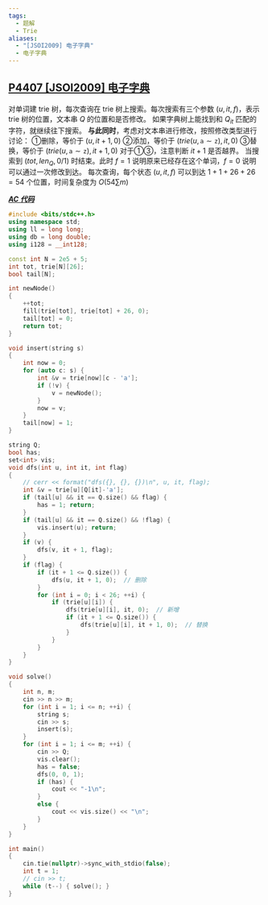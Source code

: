 ```yaml
---
tags:
  - 题解
  - Trie
aliases:
  - "[JSOI2009] 电子字典"
  - 电子字典
---
```

## [P4407 [JSOI2009] 电子字典](https://www.luogu.com.cn/problem/P4407)

对单词建 trie 树，每次查询在 trie 树上搜索。每次搜索有三个参数 $(u,it,f)$，表示 trie 树的位置，文本串 $Q$ 的位置和是否修改。
如果字典树上能找到和 $Q_{it}$ 匹配的字符，就继续往下搜索。
**与此同时**，考虑对文本串进行修改，按照修改类型进行讨论：
①删除，等价于 $(u,it+1,0)$
②添加，等价于 $(trie(u,\texttt{a}\sim\texttt{z}), it,0)$
③替换，等价于 $(trie(u,\texttt{a}\sim\texttt{z}), it+1, 0)$
对于①③，注意判断 $it+1$ 是否越界。
当搜索到 $(tot,len_Q,0/1)$ 时结束。此时 $f=1$ 说明原来已经存在这个单词，$f=0$ 说明可以通过一次修改到达。
每次查询，每个状态 $(u,it,f)$ 可以到达 $1+1+26+26=54$ 个位置，时间复杂度为 $O(54\sum m)$

[***AC 代码***](https://www.luogu.com.cn/record/224883950)

```cpp
#include <bits/stdc++.h>
using namespace std;
using ll = long long;
using db = long double;
using i128 = __int128;

const int N = 2e5 + 5;
int tot, trie[N][26];
bool tail[N];

int newNode()
{
	++tot;
	fill(trie[tot], trie[tot] + 26, 0);
	tail[tot] = 0;
	return tot;
}

void insert(string s)
{
	int now = 0;
	for (auto c: s) {
		int &v = trie[now][c - 'a'];
		if (!v) {
			v = newNode();
		}
		now = v;
	}
	tail[now] = 1;
}

string Q;
bool has;
set<int> vis;
void dfs(int u, int it, int flag)
{
	// cerr << format("dfs({}, {}, {})\n", u, it, flag);
	int &v = trie[u][Q[it]-'a'];
	if (tail[u] && it == Q.size() && flag) {
		has = 1; return;
	}
	if (tail[u] && it == Q.size() && !flag) {
		vis.insert(u); return;
	}
	if (v) {
		dfs(v, it + 1, flag);
	}
	if (flag) {
		if (it + 1 <= Q.size()) {
			dfs(u, it + 1, 0);  // 删除
		}
		for (int i = 0; i < 26; ++i) {
			if (trie[u][i]) {
				dfs(trie[u][i], it, 0);  // 新增
				if (it + 1 <= Q.size()) {
					dfs(trie[u][i], it + 1, 0);  // 替换
				} 
			}
		}
	}
}

void solve()
{
	int n, m;
	cin >> n >> m;
	for (int i = 1; i <= n; ++i) {
		string s;
		cin >> s;
		insert(s);
	}
	for (int i = 1; i <= m; ++i) {
		cin >> Q;
		vis.clear();
		has = false;
		dfs(0, 0, 1);
		if (has) {
			cout << "-1\n";
		}
		else {
			cout << vis.size() << "\n";
		}
	}
}

int main()
{
	cin.tie(nullptr)->sync_with_stdio(false);
	int t = 1;
	// cin >> t;
	while (t--) { solve(); }
}
```
